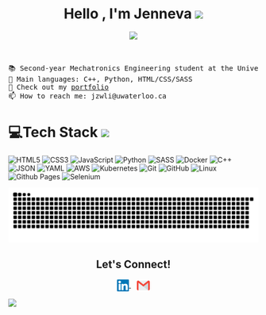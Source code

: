 
<h1 align="center"><b>Hello , I'm Jenneva </b><img src="https://media.giphy.com/media/hvRJCLFzcasrR4ia7z/giphy.gif" width="35"></h1>
<!--  -->
<p align="center">
  <a href="https://github.com/DenverCoder1/readme-typing-svg"><img src="https://readme-typing-svg.herokuapp.com?font=Time+New+Roman&color=cyan&size=25&center=true&vCenter=true&width=600&height=100&lines=Mechatronics+Engineering+Student;Robotics,+AI,+and+ML+Enthusiast;Hardworking+And+Active+Learner;"></a>
</p>


<br>

<pre>
📚 Second-year Mechatronics Engineering student at the University of Waterloo
🌟 Main languages: C++, Python, HTML/CSS/SASS
🚀 Check out my <a href = "https://jenneva-li.github.io/website-portfolio/">portfolio</a>
📫 How to reach me: jzwli@uwaterloo.ca
</pre>
# 💻Tech Stack <img src = "https://media2.giphy.com/media/QssGEmpkyEOhBCb7e1/giphy.gif?cid=ecf05e47a0n3gi1bfqntqmob8g9aid1oyj2wr3ds3mg700bl&rid=giphy.gif" width = 32px>

![HTML5](https://img.shields.io/badge/html5-%23E34F26.svg?style=for-the-badge&logo=html5&logoColor=white) ![CSS3](https://img.shields.io/badge/css3-%231572B6.svg?style=for-the-badge&logo=css3&logoColor=white) ![JavaScript](https://img.shields.io/badge/javascript-%23323330.svg?style=for-the-badge&logo=javascript&logoColor=%23F7DF1E) ![Python](https://img.shields.io/badge/python-darkblue.svg?style=for-the-badge&logo=python&logoColor=white) ![SASS](https://img.shields.io/badge/sass-firebrick.svg?style=for-the-badge&logo=sass&logoColor=white)  ![Docker](https://img.shields.io/badge/docker-%230db7ed.svg?style=for-the-badge&logo=docker&logoColor=white)  ![C++](https://img.shields.io/badge/C++%20-%2300599C.svg?style=for-the-badge&logo=c%2B%2B&logoColor=white) ![JSON](https://img.shields.io/badge/JSON-000?logo=json&logoColor=fff&style=for-the-badge) ![YAML](https://img.shields.io/badge/YAML-CB171E?logo=yaml&logoColor=fff&style=for-the-badge) ![AWS](https://img.shields.io/badge/AWS-%23FF9900.svg?logo=amazon-web-services&logoColor=white&style=for-the-badge) ![Kubernetes](https://img.shields.io/badge/Kubernetes-326CE5?logo=kubernetes&logoColor=fff&style=for-the-badge) ![Git](https://img.shields.io/badge/git-%23F05033.svg?style=for-the-badge&logo=git&logoColor=white) ![GitHub](https://img.shields.io/badge/github-%23121011.svg?style=for-the-badge&logo=github&logoColor=white) ![Linux](https://img.shields.io/badge/Linux-FCC624?style=for-the-badge&logo=linux&logoColor=black) ![Github Pages](https://img.shields.io/badge/GitHub%20Pages-%23327FC7.svg?style=for-the-badge&logo=github&logoColor=white) ![Selenium](https://img.shields.io/badge/Selenium-43B02A?logo=selenium&logoColor=fff&style=for-the-badge)
<p align="center">
  <img src="https://github.com/StefanosSt/StefanosSt/blob/main/github-user-contribution.svg" alt="snake">
</p>
<div align="center">
  <h2><b>Let's Connect! </b></h2>

  <a href="https://www.linkedin.com/in/jenneva-li" target="_blank">
    <img align="center" alt="Jenneva Li | Linkedin" width="24px" src="https://github.com/SatYu26/SatYu26/blob/master/Assets/Linkedin.svg" />
  </a>
  &nbsp;&nbsp;
  
  <a href="mailto:jzwli@uwaterloo.ca">
    <img align="center" alt="Jenneva Li | Gmail" width="26px" src="https://github.com/SatYu26/SatYu26/blob/master/Assets/Gmail.svg" />
  </a>
</div>

  <img src="https://user-images.githubusercontent.com/73097560/115834477-dbab4500-a447-11eb-908a-139a6edaec5c.gif"><br><br>


